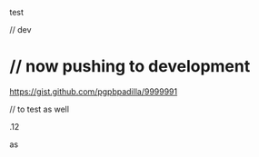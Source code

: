 test

// dev

// now pushing to development
=======
https://gist.github.com/pgpbpadilla/9999991

// to test as well

.12


as
